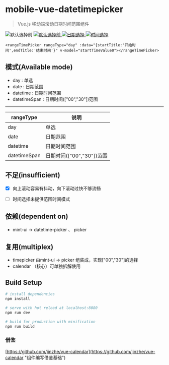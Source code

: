 # mobile-vue-datetimepicker

> Vue.js 移动端滚动日期时间范围组件

<img src="https://github.com/ZTrainWilliams/Vue-DateTimePicker/tree/master/src/assets/img/1.png" alt="默认选择前"/>

<a href="https://github.com/ZTrainWilliams/Vue-DateTimePicker/tree/master/src/assets/img/1.png" target="_blank">
    <img src="https://github.com/ZTrainWilliams/Vue-DateTimePicker/tree/master/src/assets/img/1.png" alt="默认选择前"/>
</a>

<a href="https://github.com/ZTrainWilliams/Vue-DateTimePicker/tree/master/src/assets/img/2.png" target="_blank">
    <img src="https://github.com/ZTrainWilliams/Vue-DateTimePicker/tree/master/src/assets/img/2.png" alt="日期选择"/>
</a>

<a href="https://github.com/ZTrainWilliams/Vue-DateTimePicker/tree/master/src/assets/img/3.png" target="_blank">
    <img src="https://github.com/ZTrainWilliams/Vue-DateTimePicker/tree/master/src/assets/img/3.png" alt="时间选择"/>
</a>
<!-- ![ZTrain](https://github.com/ZTrainWilliams/Vue-DateTimePicker/tree/master/src/assets/img/1.png "默认选择前")
![ZTrain](https://github.com/ZTrainWilliams/Vue-DateTimePicker/tree/master/src/assets/img/2.png "日期选择")
![ZTrain](https://github.com/ZTrainWilliams/Vue-DateTimePicker/tree/master/src/assets/img/3.png "时间选择") -->

```vue
<rangeTimePicker rangeType="day" :data="{startTitle:'开始时间',endTitle:'结束时间'}" v-model="startTimeValue0"></rangeTimePicker>
```

## 模式(Available mode)
* day : 单选
* date : 日期范围
* datetime : 日期时间范围
* datetimeSpan : 日期时间(["00","30"])范围

------------------------------------
rangeType		|	说明
--------------- | ------------------
day 			| 	单选
date 			| 	日期范围
datetime 		| 	日期时间范围
datetimeSpan 	| 	日期时间(["00","30"])范围	

## 不足(insufficient)
- [x] 向上滚动容易有抖动，向下滚动过快不够流畅
- [ ] 时间选择未提供范围时间模式


## 依赖(dependent on)
* mint-ui -> datetime-picker 、 picker


## 复用(multiplex)
* timepicker 由mint-ui -> picker 组装成，实现["00","30"]的选择
* calendar （核心）可单独拆解使用


## Build Setup

``` bash
# install dependencies
npm install

# serve with hot reload at localhost:8080
npm run dev

# build for production with minification
npm run build

```

### 借鉴 
  [https://github.com/jinzhe/vue-calendar](https://github.com/jinzhe/vue-calendar "组件编写借鉴基础")
